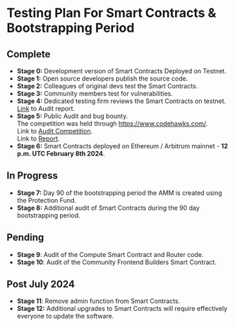 # Testing Plan For Smart Contracts & Bootstrapping Period

## Complete
- **Stage 0:** Development version of Smart Contracts Deployed on Testnet.
- **Stage 1:** Open source developers publish the source code.
- **Stage 2:** Colleagues of original devs test the Smart Contracts.
- **Stage 3:** Community members test for vulnerabilities.
- **Stage 4:** Dedicated testing firm reviews the Smart Contracts on testnet. [Link](https://github.com/antonbosss/Docs/blob/main/Security%20Audit%20Reports/Renascence%20Morpheus%20Audit%20v2.pdf) to Audit report.
- **Stage 5:** Public Audit and bug bounty.  
  The competition was held through https://www.codehawks.com/.  
  Link to [Audit Competition](https://www.codehawks.com/contests/clrzgrole0007xtsq0gfdw8if).  
  Link to [Report](https://www.codehawks.com/report/clrzgrole0007xtsq0gfdw8if).
- **Stage 6:** Smart Contracts deployed on Ethereum / Arbitrum mainnet - **12 p.m. UTC February 8th 2024**.

## In Progress
- **Stage 7:** Day 90 of the bootstrapping period the AMM is created using the Protection Fund.
- **Stage 8:** Additional audit of Smart Contracts during the 90 day bootstrapping period.

## Pending
- **Stage 9**: Audit of the Compute Smart Contract and Router code.
- **Stage 10**: Audit of the Community Frontend Builders Smart Contract.

## Post July 2024  
- **Stage 11**: Remove admin function from Smart Contracts.
- **Stage 12:** Additional upgrades to Smart Contracts will require effectively everyone to update the software.
